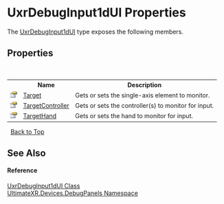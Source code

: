 # UxrDebugInput1dUI Properties
 

The <a href="T_UltimateXR_Devices_DebugPanels_UxrDebugInput1dUI">UxrDebugInput1dUI</a> type exposes the following members.


## Properties
&nbsp;<table><tr><th></th><th>Name</th><th>Description</th></tr><tr><td>![Public property](media/pubproperty.gif "Public property")</td><td><a href="P_UltimateXR_Devices_DebugPanels_UxrDebugInput1dUI_Target">Target</a></td><td>
Gets or sets the single-axis element to monitor.</td></tr><tr><td>![Public property](media/pubproperty.gif "Public property")</td><td><a href="P_UltimateXR_Devices_DebugPanels_UxrDebugInput1dUI_TargetController">TargetController</a></td><td>
Gets or sets the controller(s) to monitor for input.</td></tr><tr><td>![Public property](media/pubproperty.gif "Public property")</td><td><a href="P_UltimateXR_Devices_DebugPanels_UxrDebugInput1dUI_TargetHand">TargetHand</a></td><td>
Gets or sets the hand to monitor for input.</td></tr></table>&nbsp;
<a href="#uxrdebuginput1dui-properties">Back to Top</a>

## See Also


#### Reference
<a href="T_UltimateXR_Devices_DebugPanels_UxrDebugInput1dUI">UxrDebugInput1dUI Class</a><br /><a href="N_UltimateXR_Devices_DebugPanels">UltimateXR.Devices.DebugPanels Namespace</a><br />